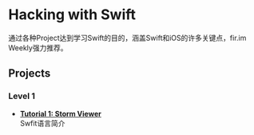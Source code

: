 # Hacking with Swift
通过各种Project达到学习Swift的目的，涵盖Swift和iOS的许多关键点，fir.im Weekly强力推荐。

## Projects
### Level 1
* [**Tutorial 1: Storm Viewer**](https://www.hackingwithswift.com/read/1/overview)  
  Swfit语言简介